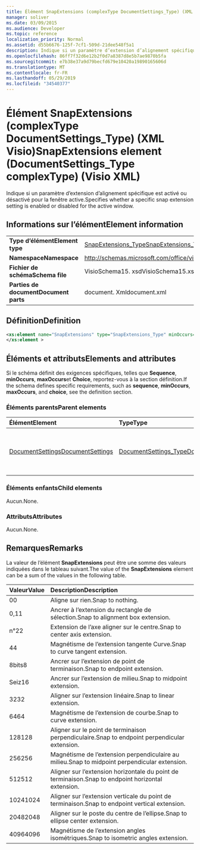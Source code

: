 ```yaml
---
title: Élément SnapExtensions (complexType DocumentSettings_Type) (XML Visio)
manager: soliver
ms.date: 03/09/2015
ms.audience: Developer
ms.topic: reference
localization_priority: Normal
ms.assetid: d55b6676-125f-7cf1-509d-21dee548f5a1
description: Indique si un paramètre d’extension d’alignement spécifique est activé ou désactivé pour la fenêtre active.
ms.openlocfilehash: 86ff7f32d6e12b2f0d7a8387d8e5b7ae9870b5fa
ms.sourcegitcommit: e7b38e37a9d79becfd679e10420a19890165606d
ms.translationtype: MT
ms.contentlocale: fr-FR
ms.lasthandoff: 05/29/2019
ms.locfileid: "34540377"
---
```

# <a name="snapextensions-element-documentsettingstype-complextype-visio-xml"></a><span data-ttu-id="f352c-103">Élément SnapExtensions (complexType DocumentSettings_Type) (XML Visio)</span><span class="sxs-lookup"><span data-stu-id="f352c-103">SnapExtensions element (DocumentSettings_Type complexType) (Visio XML)</span></span>

<span data-ttu-id="f352c-104">Indique si un paramètre d’extension d’alignement spécifique est activé ou désactivé pour la fenêtre active.</span><span class="sxs-lookup"><span data-stu-id="f352c-104">Specifies whether a specific snap extension setting is enabled or disabled for the active window.</span></span> 
  
## <a name="element-information"></a><span data-ttu-id="f352c-105">Informations sur l’élément</span><span class="sxs-lookup"><span data-stu-id="f352c-105">Element information</span></span>

|||
|:-----|:-----|
|<span data-ttu-id="f352c-106">**Type d’élément**</span><span class="sxs-lookup"><span data-stu-id="f352c-106">**Element type**</span></span> <br/> |[<span data-ttu-id="f352c-107">SnapExtensions_Type</span><span class="sxs-lookup"><span data-stu-id="f352c-107">SnapExtensions_Type</span></span>](snapextensions_type-complextypevisio-xml.md) <br/> |
|<span data-ttu-id="f352c-108">**Namespace**</span><span class="sxs-lookup"><span data-stu-id="f352c-108">**Namespace**</span></span> <br/> |http://schemas.microsoft.com/office/visio/2012/main  <br/> |
|<span data-ttu-id="f352c-109">**Fichier de schéma**</span><span class="sxs-lookup"><span data-stu-id="f352c-109">**Schema file**</span></span> <br/> |<span data-ttu-id="f352c-110">VisioSchema15. xsd</span><span class="sxs-lookup"><span data-stu-id="f352c-110">VisioSchema15.xsd</span></span>  <br/> |
|<span data-ttu-id="f352c-111">**Parties de document**</span><span class="sxs-lookup"><span data-stu-id="f352c-111">**Document parts**</span></span> <br/> |<span data-ttu-id="f352c-112">document. Xml</span><span class="sxs-lookup"><span data-stu-id="f352c-112">document.xml</span></span>  <br/> |
   
## <a name="definition"></a><span data-ttu-id="f352c-113">Définition</span><span class="sxs-lookup"><span data-stu-id="f352c-113">Definition</span></span>

```XML
<xs:element name="SnapExtensions" type="SnapExtensions_Type" minOccurs="0" maxOccurs="1" >
</xs:element >
```

## <a name="elements-and-attributes"></a><span data-ttu-id="f352c-114">Éléments et attributs</span><span class="sxs-lookup"><span data-stu-id="f352c-114">Elements and attributes</span></span>

<span data-ttu-id="f352c-115">Si le schéma définit des exigences spécifiques, telles que **Sequence**, **minOccurs**, **maxOccurs**et **Choice**, reportez-vous à la section définition.</span><span class="sxs-lookup"><span data-stu-id="f352c-115">If the schema defines specific requirements, such as **sequence**, **minOccurs**, **maxOccurs**, and **choice**, see the definition section.</span></span> 
  
### <a name="parent-elements"></a><span data-ttu-id="f352c-116">Éléments parents</span><span class="sxs-lookup"><span data-stu-id="f352c-116">Parent elements</span></span>

|<span data-ttu-id="f352c-117">**Élément**</span><span class="sxs-lookup"><span data-stu-id="f352c-117">**Element**</span></span>|<span data-ttu-id="f352c-118">**Type**</span><span class="sxs-lookup"><span data-stu-id="f352c-118">**Type**</span></span>|<span data-ttu-id="f352c-119">**Description**</span><span class="sxs-lookup"><span data-stu-id="f352c-119">**Description**</span></span>|
|:-----|:-----|:-----|
|[<span data-ttu-id="f352c-120">DocumentSettings</span><span class="sxs-lookup"><span data-stu-id="f352c-120">DocumentSettings</span></span>](documentsettings-element-visiodocument_type-complextypevisio-xml.md) <br/> |[<span data-ttu-id="f352c-121">DocumentSettings_Type</span><span class="sxs-lookup"><span data-stu-id="f352c-121">DocumentSettings_Type</span></span>](documentsettings_type-complextypevisio-xml.md) <br/> |<span data-ttu-id="f352c-122">Contient les éléments qui spécifient les paramètres de document.</span><span class="sxs-lookup"><span data-stu-id="f352c-122">Contains elements that specify document settings.</span></span>  <br/> |
   
### <a name="child-elements"></a><span data-ttu-id="f352c-123">Éléments enfants</span><span class="sxs-lookup"><span data-stu-id="f352c-123">Child elements</span></span>

<span data-ttu-id="f352c-124">Aucun.</span><span class="sxs-lookup"><span data-stu-id="f352c-124">None.</span></span>
  
### <a name="attributes"></a><span data-ttu-id="f352c-125">Attributs</span><span class="sxs-lookup"><span data-stu-id="f352c-125">Attributes</span></span>

<span data-ttu-id="f352c-126">Aucun.</span><span class="sxs-lookup"><span data-stu-id="f352c-126">None.</span></span>
  
## <a name="remarks"></a><span data-ttu-id="f352c-127">Remarques</span><span class="sxs-lookup"><span data-stu-id="f352c-127">Remarks</span></span>

<span data-ttu-id="f352c-128">La valeur de l’élément **SnapExtensions** peut être une somme des valeurs indiquées dans le tableau suivant.</span><span class="sxs-lookup"><span data-stu-id="f352c-128">The value of the **SnapExtensions** element can be a sum of the values in the following table.</span></span> 
  
|<span data-ttu-id="f352c-129">**Valeur**</span><span class="sxs-lookup"><span data-stu-id="f352c-129">**Value**</span></span>|<span data-ttu-id="f352c-130">**Description**</span><span class="sxs-lookup"><span data-stu-id="f352c-130">**Description**</span></span>|
|:-----|:-----|
|<span data-ttu-id="f352c-131">0</span><span class="sxs-lookup"><span data-stu-id="f352c-131">0</span></span>  <br/> |<span data-ttu-id="f352c-132">Aligne sur rien.</span><span class="sxs-lookup"><span data-stu-id="f352c-132">Snap to nothing.</span></span>  <br/> |
|<span data-ttu-id="f352c-133">0,1</span><span class="sxs-lookup"><span data-stu-id="f352c-133">1</span></span>  <br/> |<span data-ttu-id="f352c-134">Ancrer à l’extension du rectangle de sélection.</span><span class="sxs-lookup"><span data-stu-id="f352c-134">Snap to alignment box extension.</span></span>  <br/> |
|<span data-ttu-id="f352c-135">n°2</span><span class="sxs-lookup"><span data-stu-id="f352c-135">2</span></span>  <br/> |<span data-ttu-id="f352c-136">Extension de l’axe aligner sur le centre.</span><span class="sxs-lookup"><span data-stu-id="f352c-136">Snap to center axis extension.</span></span>  <br/> |
|<span data-ttu-id="f352c-137">4</span><span class="sxs-lookup"><span data-stu-id="f352c-137">4</span></span>  <br/> |<span data-ttu-id="f352c-138">Magnétisme de l’extension tangente Curve.</span><span class="sxs-lookup"><span data-stu-id="f352c-138">Snap to curve tangent extension.</span></span>  <br/> |
|<span data-ttu-id="f352c-139">8bits</span><span class="sxs-lookup"><span data-stu-id="f352c-139">8</span></span>  <br/> |<span data-ttu-id="f352c-140">Ancrer sur l’extension de point de terminaison.</span><span class="sxs-lookup"><span data-stu-id="f352c-140">Snap to endpoint extension.</span></span>  <br/> |
|<span data-ttu-id="f352c-141">Seiz</span><span class="sxs-lookup"><span data-stu-id="f352c-141">16</span></span>  <br/> |<span data-ttu-id="f352c-142">Ancrer sur l’extension de milieu.</span><span class="sxs-lookup"><span data-stu-id="f352c-142">Snap to midpoint extension.</span></span>  <br/> |
|<span data-ttu-id="f352c-143">32</span><span class="sxs-lookup"><span data-stu-id="f352c-143">32</span></span>  <br/> |<span data-ttu-id="f352c-144">Aligner sur l’extension linéaire.</span><span class="sxs-lookup"><span data-stu-id="f352c-144">Snap to linear extension.</span></span>  <br/> |
|<span data-ttu-id="f352c-145">64</span><span class="sxs-lookup"><span data-stu-id="f352c-145">64</span></span>  <br/> |<span data-ttu-id="f352c-146">Magnétisme de l’extension de courbe.</span><span class="sxs-lookup"><span data-stu-id="f352c-146">Snap to curve extension.</span></span>  <br/> |
|<span data-ttu-id="f352c-147">128</span><span class="sxs-lookup"><span data-stu-id="f352c-147">128</span></span>  <br/> |<span data-ttu-id="f352c-148">Aligner sur le point de terminaison perpendiculaire.</span><span class="sxs-lookup"><span data-stu-id="f352c-148">Snap to endpoint perpendicular extension.</span></span>  <br/> |
|<span data-ttu-id="f352c-149">256</span><span class="sxs-lookup"><span data-stu-id="f352c-149">256</span></span>  <br/> |<span data-ttu-id="f352c-150">Magnétisme de l’extension perpendiculaire au milieu.</span><span class="sxs-lookup"><span data-stu-id="f352c-150">Snap to midpoint perpendicular extension.</span></span>  <br/> |
|<span data-ttu-id="f352c-151">512</span><span class="sxs-lookup"><span data-stu-id="f352c-151">512</span></span>  <br/> |<span data-ttu-id="f352c-152">Aligner sur l’extension horizontale du point de terminaison.</span><span class="sxs-lookup"><span data-stu-id="f352c-152">Snap to endpoint horizontal extension.</span></span>  <br/> |
|<span data-ttu-id="f352c-153">1024</span><span class="sxs-lookup"><span data-stu-id="f352c-153">1024</span></span>  <br/> |<span data-ttu-id="f352c-154">Aligner sur l’extension verticale du point de terminaison.</span><span class="sxs-lookup"><span data-stu-id="f352c-154">Snap to endpoint vertical extension.</span></span>  <br/> |
|<span data-ttu-id="f352c-155">2048</span><span class="sxs-lookup"><span data-stu-id="f352c-155">2048</span></span>  <br/> |<span data-ttu-id="f352c-156">Aligner sur le poste du centre de l’ellipse.</span><span class="sxs-lookup"><span data-stu-id="f352c-156">Snap to ellipse center extension.</span></span>  <br/> |
|<span data-ttu-id="f352c-157">4096</span><span class="sxs-lookup"><span data-stu-id="f352c-157">4096</span></span>  <br/> |<span data-ttu-id="f352c-158">Magnétisme de l’extension angles isométriques.</span><span class="sxs-lookup"><span data-stu-id="f352c-158">Snap to isometric angles extension.</span></span>  <br/> |
   

